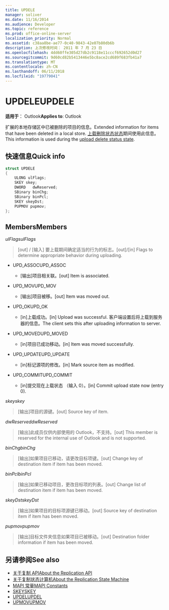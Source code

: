```yaml
---
title: UPDELE
manager: soliver
ms.date: 11/16/2014
ms.audience: Developer
ms.topic: reference
ms.prod: office-online-server
localization_priority: Normal
ms.assetid: c38aa8be-ae77-0c40-9843-42e07b80db6b
description: 上次修改时间： 2011 年 7 月 23 日
ms.openlocfilehash: 4dd60ffe305d27db2c9118e11cccf692652d0d27
ms.sourcegitcommit: 9d60cd82b5413446e5bc8ace2cd689f683fb41a7
ms.translationtype: MT
ms.contentlocale: zh-CN
ms.lasthandoff: 06/11/2018
ms.locfileid: "19779041"
---
```

# <a name="updele"></a><span data-ttu-id="ca10b-103">UPDELE</span><span class="sxs-lookup"><span data-stu-id="ca10b-103">UPDELE</span></span>

<span data-ttu-id="ca10b-104">**适用于**： Outlook</span><span class="sxs-lookup"><span data-stu-id="ca10b-104">**Applies to**: Outlook</span></span> 
  
<span data-ttu-id="ca10b-105">扩展的本地存储区中已被删除的项目的信息。</span><span class="sxs-lookup"><span data-stu-id="ca10b-105">Extended information for items that have been deleted in a local store.</span></span> <span data-ttu-id="ca10b-106">[上载删除状态状态](upload-delete-status-state.md)期间使用此信息。</span><span class="sxs-lookup"><span data-stu-id="ca10b-106">This information is used during the [upload delete status state](upload-delete-status-state.md).</span></span>
  
## <a name="quick-info"></a><span data-ttu-id="ca10b-107">快速信息</span><span class="sxs-lookup"><span data-stu-id="ca10b-107">Quick info</span></span>

```cpp
struct UPDELE 
{ 
    ULONG ulFlags; 
    SKEY skey; 
    DWORD   dwReserved; 
    SBinary binChg; 
    SBinary binPcl; 
    SKEY skeyDst; 
    PUPMOV pupmov; 
};
```

## <a name="members"></a><span data-ttu-id="ca10b-108">Members</span><span class="sxs-lookup"><span data-stu-id="ca10b-108">Members</span></span>

<span data-ttu-id="ca10b-109">_ulFlags_</span><span class="sxs-lookup"><span data-stu-id="ca10b-109">_ulFlags_</span></span>
  
> <span data-ttu-id="ca10b-110">[out] / [输入] 要上载期间确定适当的行为的标志。</span><span class="sxs-lookup"><span data-stu-id="ca10b-110">[out]/[in] Flags to determine appropriate behavior during uploading.</span></span>
    
  - <span data-ttu-id="ca10b-111">UPD_ASSOC</span><span class="sxs-lookup"><span data-stu-id="ca10b-111">UPD_ASSOC</span></span>
    
    - <span data-ttu-id="ca10b-112">[输出]项目相关联。</span><span class="sxs-lookup"><span data-stu-id="ca10b-112">[out] Item is associated.</span></span>
    
  - <span data-ttu-id="ca10b-113">UPD_MOV</span><span class="sxs-lookup"><span data-stu-id="ca10b-113">UPD_MOV</span></span>
    
    - <span data-ttu-id="ca10b-114">[输出]项目被移。</span><span class="sxs-lookup"><span data-stu-id="ca10b-114">[out] Item was moved out.</span></span>
    
  - <span data-ttu-id="ca10b-115">UPD_OK</span><span class="sxs-lookup"><span data-stu-id="ca10b-115">UPD_OK</span></span> 
    
    - <span data-ttu-id="ca10b-116">[in]上载成功。</span><span class="sxs-lookup"><span data-stu-id="ca10b-116">[in] Upload was successful.</span></span> <span data-ttu-id="ca10b-117">客户端设置后将上载到服务器的信息。</span><span class="sxs-lookup"><span data-stu-id="ca10b-117">The client sets this after uploading information to server.</span></span>
    
  - <span data-ttu-id="ca10b-118">UPD_MOVED</span><span class="sxs-lookup"><span data-stu-id="ca10b-118">UPD_MOVED</span></span>
    
    - <span data-ttu-id="ca10b-119">[in]项目已成功移动。</span><span class="sxs-lookup"><span data-stu-id="ca10b-119">[in] Item was moved successfully.</span></span>
    
  - <span data-ttu-id="ca10b-120">UPD_UPDATE</span><span class="sxs-lookup"><span data-stu-id="ca10b-120">UPD_UPDATE</span></span>
    
    - <span data-ttu-id="ca10b-121">[in]标记源项的修改。</span><span class="sxs-lookup"><span data-stu-id="ca10b-121">[in] Mark source item as modified.</span></span>
    
  - <span data-ttu-id="ca10b-122">UPD_COMMIT</span><span class="sxs-lookup"><span data-stu-id="ca10b-122">UPD_COMMIT</span></span>
    
    - <span data-ttu-id="ca10b-123">[in]提交现在上载状态 （输入 0）。</span><span class="sxs-lookup"><span data-stu-id="ca10b-123">[in] Commit upload state now (entry 0).</span></span>
    
<span data-ttu-id="ca10b-124">_skey_</span><span class="sxs-lookup"><span data-stu-id="ca10b-124">_skey_</span></span>
  
> <span data-ttu-id="ca10b-125">[输出]项目的源键。</span><span class="sxs-lookup"><span data-stu-id="ca10b-125">[out] Source key of item.</span></span>
    
<span data-ttu-id="ca10b-126">_dwReserved_</span><span class="sxs-lookup"><span data-stu-id="ca10b-126">_dwReserved_</span></span>
  
> <span data-ttu-id="ca10b-127">[输出]此成员仅供内部使用的 Outlook，不支持。</span><span class="sxs-lookup"><span data-stu-id="ca10b-127">[out] This member is reserved for the internal use of Outlook and is not supported.</span></span>
    
<span data-ttu-id="ca10b-128">_binChg_</span><span class="sxs-lookup"><span data-stu-id="ca10b-128">_binChg_</span></span>
  
> <span data-ttu-id="ca10b-129">[输出]如果项目已移动，请更改目标项键。</span><span class="sxs-lookup"><span data-stu-id="ca10b-129">[out] Change key of destination item if item has been moved.</span></span>
    
<span data-ttu-id="ca10b-130">_binPcl_</span><span class="sxs-lookup"><span data-stu-id="ca10b-130">_binPcl_</span></span>
  
> <span data-ttu-id="ca10b-131">[输出]如果已移动项目，更改目标项的列表。</span><span class="sxs-lookup"><span data-stu-id="ca10b-131">[out] Change list of destination item if item has been moved.</span></span>
    
<span data-ttu-id="ca10b-132">_skeyDst_</span><span class="sxs-lookup"><span data-stu-id="ca10b-132">_skeyDst_</span></span>
  
> <span data-ttu-id="ca10b-133">[输出]如果项目的目标项源键已移动。</span><span class="sxs-lookup"><span data-stu-id="ca10b-133">[out] Source key of destination item if item has been moved.</span></span>
    
<span data-ttu-id="ca10b-134">_pupmov_</span><span class="sxs-lookup"><span data-stu-id="ca10b-134">_pupmov_</span></span>
  
> <span data-ttu-id="ca10b-135">[输出]目标文件夹信息如果项目已被移动。</span><span class="sxs-lookup"><span data-stu-id="ca10b-135">[out] Destination folder information if item has been moved.</span></span>
    
## <a name="see-also"></a><span data-ttu-id="ca10b-136">另请参阅</span><span class="sxs-lookup"><span data-stu-id="ca10b-136">See also</span></span>

- [<span data-ttu-id="ca10b-137">关于复制 API</span><span class="sxs-lookup"><span data-stu-id="ca10b-137">About the Replication API</span></span>](about-the-replication-api.md) 
- [<span data-ttu-id="ca10b-138">关于复制状态计算机</span><span class="sxs-lookup"><span data-stu-id="ca10b-138">About the Replication State Machine</span></span>](about-the-replication-state-machine.md)
- [<span data-ttu-id="ca10b-139">MAPI 常量</span><span class="sxs-lookup"><span data-stu-id="ca10b-139">MAPI Constants</span></span>](mapi-constants.md)
- [<span data-ttu-id="ca10b-140">SKEY</span><span class="sxs-lookup"><span data-stu-id="ca10b-140">SKEY</span></span>](skey.md)
- [<span data-ttu-id="ca10b-141">UPDEL</span><span class="sxs-lookup"><span data-stu-id="ca10b-141">UPDEL</span></span>](updel.md)
- [<span data-ttu-id="ca10b-142">UPMOV</span><span class="sxs-lookup"><span data-stu-id="ca10b-142">UPMOV</span></span>](upmov.md)

